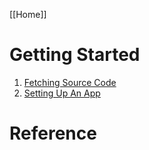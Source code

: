 [[Home]]

# Getting Started

1. [Fetching Source Code](Getting-Started)
1. [Setting Up An App](Setting-Up-Your-First-App)

# Reference
